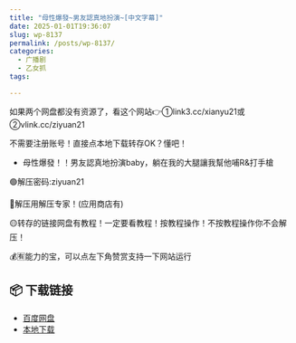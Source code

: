 ```yaml
---
title: "母性爆發~男友認真地扮演~[中文字幕]"
date: 2025-01-01T19:36:07
slug: wp-8137
permalink: /posts/wp-8137/
categories:
  - 广播剧
  - 乙女抓
tags:

---
```


如果两个网盘都没有资源了，看这个网站👉①link3.cc/xianyu21或②vlink.cc/ziyuan21

不需要注册账号！直接点本地下载转存OK？懂吧！

*   母性爆發！！男友認真地扮演baby，躺在我的大腿讓我幫他哺R&打手槍

🟢解压密码:ziyuan21

🔵解压用解压专家！(应用商店有)

🟡转存的链接网盘有教程！一定要看教程！按教程操作！不按教程操作你不会解压！

💰🈶能力的宝，可以点左下角赞赏支持一下网站运行

## 📦 下载链接
- [百度网盘](https://blziyuan21.com/pay-download/8137?key=907d68abfe&down_id=0)
- [本地下载](https://blziyuan21.com/pay-download/8137?key=907d68abfe&down_id=1)

